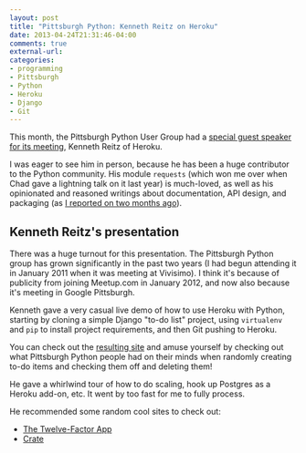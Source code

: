 ```yaml
---
layout: post
title: "Pittsburgh Python: Kenneth Reitz on Heroku"
date: 2013-04-24T21:31:46-04:00
comments: true
external-url: 
categories: 
- programming
- Pittsburgh
- Python
- Heroku
- Django
- Git
---
```

This month, the Pittsburgh Python User Group had a [special guest speaker for its meeting](http://www.meetup.com/pghpython/events/107277042), Kenneth Reitz of Heroku.

I was eager to see him in person, because he has been a huge contributor to the Python community. His module `requests` (which won me over when Chad gave a lightning talk on it last year) is much-loved, as well as his opinionated and reasoned writings about documentation, API design, and packaging (as [I reported on two months ago](/blog/2013/02/27/pittsburgh-python-distribute-and-other-python-community-controversies/)).

## Kenneth Reitz's presentation

There was a huge turnout for this presentation. The Pittsburgh Python group has grown significantly in the past two years (I had begun attending it in January 2011 when it was meeting at Vivisimo). I think it's because of publicity from joining Meetup.com in January 2012, and now also because it's meeting in Google Pittsburgh.

Kenneth gave a very casual live demo of how to use Heroku with Python, starting by cloning a simple Django "to-do list" project, using `virtualenv` and `pip` to install project requirements, and then Git pushing to Heroku.

You can check out the [resulting site](https://pghpy.herokuapp.com/) and amuse yourself by checking out what Pittsburgh Python people had on their minds when randomly creating to-do items and checking them off and deleting them!

He gave a whirlwind tour of how to do scaling, hook up Postgres as a Heroku add-on, etc. It went by too fast for me to fully process.

He recommended some random cool sites to check out:

- [The Twelve-Factor App](http://12factor.net/)
- [Crate](https://crate.io/)
